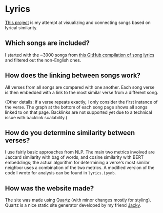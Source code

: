 # Lyrics

[This project](https://lyrics.vvhuang.com) is my attempt at visualizing and connecting songs based on lyrical similarity. 

## Which songs are included?

I started with the ~3000 songs from [this GitHub compilation of song lyrics](https://github.com/Lyrics/lyrics) and filtered out the non-English ones. 

## How does the linking between songs work?

All verses from all songs are compared with one another. Each song verse is then embedded with a link to the most similar verse from a different song.

(Other details: if a verse repeats exactly, I only consider the first instance of the verse. The graph at the bottom of each song page shows all songs linked to on that page. Backlinks are not supported yet due to a technical issue with backlink scalability.)

## How do you determine similarity between verses?

I use fairly basic approaches from NLP. The main two metrics involved are Jaccard similarity with bag of words, and cosine similarity with BERT embeddings; the actual algorithm for determining a verse's most similar neighbor uses a combination of the two metrics. A modified version of the code I wrote for analysis can be found in `lyrics.ipynb`. 

## How was the website made?

The site was made using [Quartz](https://github.com/jackyzha0/quartz) (with minor changes mostly for styling). Quartz is a nice static site generator developed by my friend [Jacky](https://github.com/jackyzha0/). 
